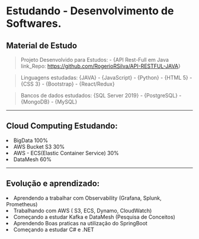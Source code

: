 # Estudando - Desenvolvimento de Softwares.

<h2 color: #0E446D >Material de Estudo</h2>

 > Projeto Desenvolvido para Estudos:
    - {API Rest-Full em Java link_Repo: <a>https://github.com/RogerioRSilva/API-RESTFUL-JAVA</a>}

 > Linguagens estudadas: 
    {JAVA} - {JavaScript} - {Python} - {HTML 5} - {CSS 3} - {Bootstrap} - {React/Redux}
 
 > Bancos de dados estudados:
    {SQL Server 2019} - {PostgreSQL} - {MongoDB} - {MySQL}
 <hr>
 
 <h2 color: #0E446D>Cloud Computing Estudando:</h2>
     <li>BigData <span>100%</span></li>
     <li>AWS Bucket S3 <span>30%</span></li> 
     <li>AWS - ECS(Elastic Container Service) <span>30%</span></li> 
     <li>DataMesh <span>60%</span></li>
<hr>

 <h2 color: #0E446D>Evolução e aprendizado:</h2>
 <li>Aprendendo a trabalhar com Observability (Grafana, Splunk, Prometheus)</li>
 <li>Trabalhando com AWS ( S3, ECS, Dynamo, CloudWatch) </li>
 <li>Começando a estudar Kafka e DataMesh (Pesquisa de Conceitos)</li>
 <li>Aprendendo Boas praticas na utilização do SpringBoot</li>
 <li>Começando a estudar C# e .NET</li>
   
